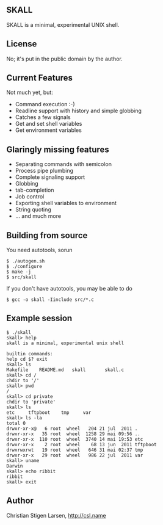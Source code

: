 SKALL
-----
SKALL is a minimal, experimental UNIX shell.

License
-------
No; it's put in the public domain by the author.

Current Features
----------------
Not much yet, but:

* Command execution :-)
* Readline support with history and simple globbing
* Catches a few signals
* Get and set shell variables
* Get environment variables

Glaringly missing features
--------------------------

* Separating commands with semicolon
* Process pipe plumbing
* Complete signaling support
* Globbing
* tab-completion
* Job control
* Exporting shell variables to environment
* String quoting
* ... and much more

Building from source
--------------------

You need autotools, sorun

    $ ./autogen.sh
    $ ./configure
    $ make -j
    $ src/skall

If you don't have autotools, you may be able to do

    $ gcc -o skall -Iinclude src/*.c

Example session
---------------

    $ ./skall
    skall> help
    skall is a minimal, experimental unix shell

    builtin commands:
    help cd $? exit
    skall> ls
    Makefile	README.md	skall		skall.c
    skall> cd /
    chdir to '/'
    skall> pwd
    /
    skall> cd private
    chdir to 'private'
    skall> ls
    etc		tftpboot	tmp		var
    skall> ls -la
    total 0
    drwxr-xr-x@   6 root  wheel   204 21 jul  2011 .
    drwxr-xr-x   35 root  wheel  1258 29 mai 09:56 ..
    drwxr-xr-x  110 root  wheel  3740 14 mai 19:53 etc
    drwxr-xr-x    2 root  wheel    68 13 jun  2011 tftpboot
    drwxrwxrwt   19 root  wheel   646 31 mai 02:37 tmp
    drwxr-xr-x   29 root  wheel   986 22 jul  2011 var
    skall> uname
    Darwin
    skall> echo ribbit
    ribbit
    skall> exit

Author
------
Christian Stigen Larsen, http://csl.name
